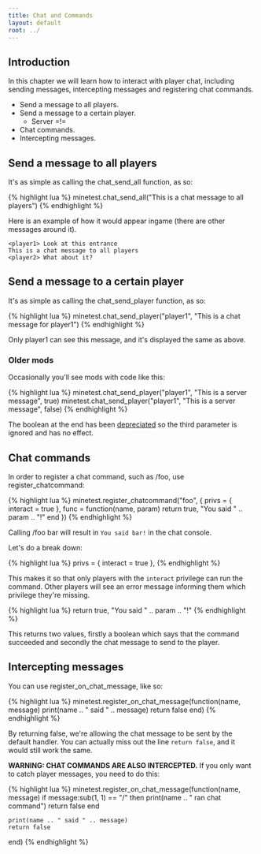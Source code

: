 ```yaml
---
title: Chat and Commands
layout: default
root: ../
---
```


## Introduction

In this chapter we will learn how to interact with player chat, including
sending messages, intercepting messages and registering chat commands.

* Send a message to all players.
* Send a message to a certain player.
	* Server =!=
* Chat commands.
* Intercepting messages.

## Send a message to all players

It's as simple as calling the chat_send_all function, as so:

{% highlight lua %}
minetest.chat_send_all("This is a chat message to all players")
{% endhighlight %}

Here is an example of how it would appear ingame (there are other messages
around it).

	<player1> Look at this entrance
	This is a chat message to all players
	<player2> What about it?

## Send a message to a certain player

It's as simple as calling the chat_send_player function, as so:

{% highlight lua %}
minetest.chat_send_player("player1", "This is a chat message for player1")
{% endhighlight %}

Only player1 can see this message, and it's displayed the same as above.

### Older mods

Occasionally you'll see mods with code like this:

{% highlight lua %}
minetest.chat_send_player("player1", "This is a server message", true)
minetest.chat_send_player("player1", "This is a server message", false)
{% endhighlight %}

The boolean at the end has been
[depreciated](https://github.com/minetest/minetest/commit/9a3b7715e2c2390a3a549d4e105ed8c18defb228)
so the third parameter is ignored and has no effect.


## Chat commands

In order to register a chat command, such as /foo, use register_chatcommand:

{% highlight lua %}
minetest.register_chatcommand("foo", {
	privs = {
		interact = true
	},
	func = function(name, param)
		return true, "You said " .. param .. "!"
	end
})
{% endhighlight %}

Calling /foo bar will result in `You said bar!` in the chat console.

Let's do a break down:

{% highlight lua %}
privs = {
	interact = true
},
{% endhighlight %}

This makes it so that only players with the `interact` privilege can run the
command. Other players will see an error message informing them which
privilege they're missing.

{% highlight lua %}
return true, "You said " .. param .. "!"
{% endhighlight %}

This returns two values, firstly a boolean which says that the command succeeded
and secondly the chat message to send to the player.

## Intercepting messages

You can use register_on_chat_message, like so:

{% highlight lua %}
minetest.register_on_chat_message(function(name, message)
	print(name .. " said " .. message)
	return false
end)
{% endhighlight %}

By returning false, we're allowing the chat message to be sent by the default
handler. You can actually miss out the line `return false`, and it would still
work the same.

**WARNING: CHAT COMMANDS ARE ALSO INTERCEPTED.** If you only want to catch
player messages, you need to do this:

{% highlight lua %}
minetest.register_on_chat_message(function(name, message)
	if message:sub(1, 1) == "/" then
		print(name .. " ran chat command")
		return false
	end

	print(name .. " said " .. message)
	return false
end)
{% endhighlight %}
